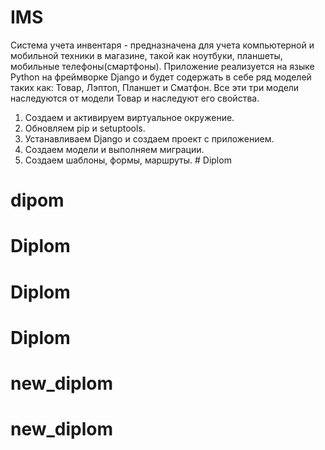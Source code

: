 # IMS

Система учета инвентаря - предназначена для учета компьютерной и мобильной техники в магазине, такой как ноутбуки, планшеты, мобильные телефоны(смартфоны). Приложение реализуется на языке Python на фреймворке Django и будет содержать в себе ряд моделей таких как: Товар, Лэптоп, Планшет и Сматфон. Все эти три модели наследуются от модели Товар и наследуют его свойства. 

1. Создаем и активируем виртуальное окружение.
2. Обновляем pip и setuptools.
3. Устанавливаем Django и создаем проект с приложением. 
4. Создаем модели и выполняем миграции. 
5. Создаем шаблоны, формы, маршруты. # Diplom
# dipom
# Diplom
# Diplom
# Diplom
# new_diplom
# new_diplom
